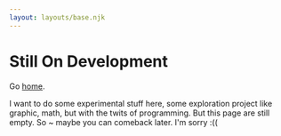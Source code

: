 ```yaml
---
layout: layouts/base.njk
---
```


# Still On Development

Go <a href="{{ '/' | url }}">home</a>.

I want to do some experimental stuff here, some exploration project like graphic, math, but with the twits of programming. But this page are still empty. So ~ maybe you can comeback later. I'm sorry :((
